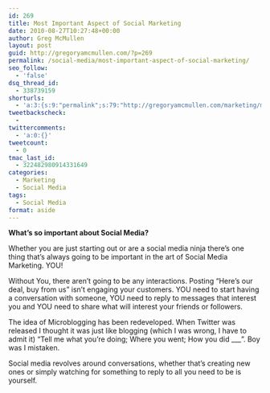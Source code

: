 ```yaml
---
id: 269
title: Most Important Aspect of Social Marketing
date: 2010-08-27T10:27:48+00:00
author: Greg McMullen
layout: post
guid: http://gregoryamcmullen.com/?p=269
permalink: /social-media/most-important-aspect-of-social-marketing/
seo_follow:
  - 'false'
dsq_thread_id:
  - 338739159
shorturls:
  - 'a:3:{s:9:"permalink";s:79:"http://gregoryamcmullen.com/marketing/most-important-aspect-of-social-marketing";s:7:"tinyurl";s:26:"http://tinyurl.com/452lhbt";s:4:"isgd";s:19:"http://is.gd/BU05XA";}'
tweetbackscheck:
  - 
twittercomments:
  - 'a:0:{}'
tweetcount:
  - 0
tmac_last_id:
  - 322482980914331649
categories:
  - Marketing
  - Social Media
tags:
  - Social Media
format: aside
---
```

**What&#8217;s so important about Social Media?**

Whether you are just starting out or are a social media ninja there’s one thing that’s always going to be important in the art of Social Media Marketing. YOU!

Without You, there aren’t going to be any interactions. Posting “Here’s our deal, buy from us” isn’t engaging your customers. YOU need to start having a conversation with someone, YOU need to reply to messages that interest you and YOU need to share what will interest your friends or followers.

The idea of Microblogging has been redeveloped. When Twitter was released I thought it was just like blogging (which I was wrong, I have to admit it) “Tell me what you’re doing; Where you went; How you did \___”. Boy was I mistaken.

Social media revolves around conversations, whether that’s creating new ones or simply watching for something to reply to all you need to be is yourself.